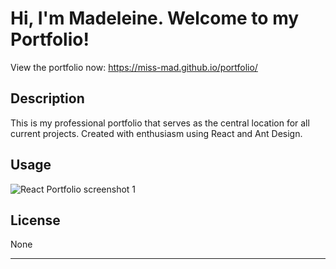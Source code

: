 # Hi, I'm Madeleine. Welcome to my Portfolio!

View the portfolio now: https://miss-mad.github.io/portfolio/

## Description

This is my professional portfolio that serves as the central location for all current projects. Created with enthusiasm using React and Ant Design.

## Usage

![React Portfolio screenshot 1](./src/components/assets/portfolio_screenshots/react_portfolio_screenshot5.png)

## License

None

---
